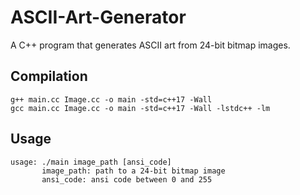 # ASCII-Art-Generator
A C++ program that generates ASCII art from 24-bit bitmap images.

## Compilation
    g++ main.cc Image.cc -o main -std=c++17 -Wall
    gcc main.cc Image.cc -o main -std=c++17 -Wall -lstdc++ -lm

## Usage
    usage: ./main image_path [ansi_code]
           image_path: path to a 24-bit bitmap image
           ansi_code: ansi code between 0 and 255
